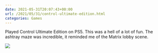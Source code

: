 ```yaml
---
date: 2021-05-31T20:07:43+00:00
url: /2021/05/31/control-ultimate-edition.html
categories: Games
---
```

Played Control Ultimate Edition on PS5. This was a hell of a lot of fun. The ashtray maze was incredible, it reminded me of the Matrix lobby scene.

![](https://rknightuk.s3.us-east-1.amazonaws.com/almanac/control-ultimate.jpg)
